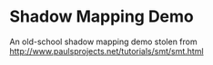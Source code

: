 # Shadow Mapping Demo

An old-school shadow mapping demo stolen from http://www.paulsprojects.net/tutorials/smt/smt.html
